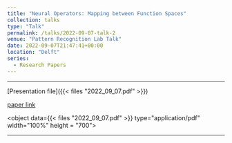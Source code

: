 ```yaml
---
title: "Neural Operators: Mapping between Function Spaces"
collection: talks
type: "Talk"
permalink: /talks/2022-09-07-talk-2
venue: "Pattern Recognition Lab Talk"
date: 2022-09-07T21:47:41+00:00
location: "Delft"
series:
  - Research Papers
---
```


---
[Presentation file]({{< files "2022_09_07.pdf" >}})<br />

[paper link](https://zongyi-li.github.io/neural-operator/)


<object data={{< files "2022_09_07.pdf" >}} type="application/pdf" width="100%" height = "700"> 
</object>

---